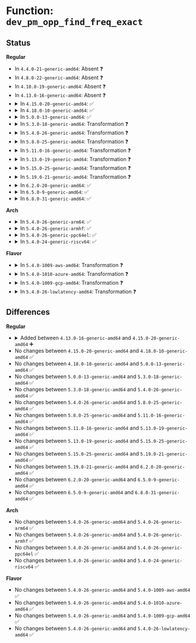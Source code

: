 # Function: <code>dev_pm_opp_find_freq_exact</code>

## Status
<b>Regular</b>
<ul>
<li>
In <code>4.4.0-21-generic-amd64</code>: Absent ❓
</li>
<li>
In <code>4.8.0-22-generic-amd64</code>: Absent ❓
</li>
<li>
In <code>4.10.0-19-generic-amd64</code>: Absent ❓
</li>
<li>
In <code>4.13.0-16-generic-amd64</code>: Absent ❓
</li>
<li>
<details>
<summary>In <code>4.15.0-20-generic-amd64</code>: ✅</summary>

```c
struct dev_pm_opp * dev_pm_opp_find_freq_exact(struct device * dev, long unsigned int freq, bool available)
```

```json
{
  "name": "dev_pm_opp_find_freq_exact",
  "collision_type": "Unique Global",
  "inline_type": "No",
  "funcs": [
    {
      "addr": 18446744071587054912,
      "name": "dev_pm_opp_find_freq_exact",
      "external": true,
      "loc": "drivers/opp/core.c:363",
      "file": "drivers/opp/core.c",
      "inline": "seen, unknown",
      "caller_inline": [],
      "caller_func": [
        "drivers/thermal/devfreq_cooling.c:devfreq_cooling_set_cur_state"
      ]
    }
  ],
  "symbols": [
    {
      "addr": 18446744071587054912,
      "name": "dev_pm_opp_find_freq_exact",
      "section": ".text",
      "bind": "STB_GLOBAL",
      "size": 180
    }
  ]
}
```
</details>
</li>
<li>
<details>
<summary>In <code>4.18.0-10-generic-amd64</code>: ✅</summary>

```c
struct dev_pm_opp * dev_pm_opp_find_freq_exact(struct device * dev, long unsigned int freq, bool available)
```

```json
{
  "name": "dev_pm_opp_find_freq_exact",
  "collision_type": "Unique Global",
  "inline_type": "No",
  "funcs": [
    {
      "addr": 18446744071587353344,
      "name": "dev_pm_opp_find_freq_exact",
      "external": true,
      "loc": "drivers/opp/core.c:370",
      "file": "drivers/opp/core.c",
      "inline": "seen, unknown",
      "caller_inline": [],
      "caller_func": [
        "drivers/thermal/devfreq_cooling.c:devfreq_cooling_set_cur_state"
      ]
    }
  ],
  "symbols": [
    {
      "addr": 18446744071587353344,
      "name": "dev_pm_opp_find_freq_exact",
      "section": ".text",
      "bind": "STB_GLOBAL",
      "size": 180
    }
  ]
}
```
</details>
</li>
<li>
<details>
<summary>In <code>5.0.0-13-generic-amd64</code>: ✅</summary>

```c
struct dev_pm_opp * dev_pm_opp_find_freq_exact(struct device * dev, long unsigned int freq, bool available)
```

```json
{
  "name": "dev_pm_opp_find_freq_exact",
  "collision_type": "Unique Global",
  "inline_type": "No",
  "funcs": [
    {
      "addr": 18446744071587533040,
      "name": "dev_pm_opp_find_freq_exact",
      "external": true,
      "loc": "drivers/opp/core.c:354",
      "file": "drivers/opp/core.c",
      "inline": "seen, unknown",
      "caller_inline": [],
      "caller_func": [
        "drivers/thermal/devfreq_cooling.c:devfreq_cooling_set_cur_state"
      ]
    }
  ],
  "symbols": [
    {
      "addr": 18446744071587533040,
      "name": "dev_pm_opp_find_freq_exact",
      "section": ".text",
      "bind": "STB_GLOBAL",
      "size": 180
    }
  ]
}
```
</details>
</li>
<li>
<details>
<summary>In <code>5.3.0-18-generic-amd64</code>: Transformation ❓</summary>

```c
struct dev_pm_opp * dev_pm_opp_find_freq_exact(struct device * dev, long unsigned int freq, bool available)
```

```json
{
  "name": "dev_pm_opp_find_freq_exact",
  "collision_type": "Unique Global",
  "inline_type": "No",
  "funcs": [
    {
      "addr": 0,
      "name": "dev_pm_opp_find_freq_exact",
      "external": true,
      "loc": "drivers/opp/core.c:369",
      "file": "drivers/opp/core.c",
      "inline": "seen, unknown",
      "caller_inline": [],
      "caller_func": [
        "drivers/thermal/devfreq_cooling.c:devfreq_cooling_set_cur_state"
      ]
    }
  ],
  "symbols": [
    {
      "addr": 18446744071587812893,
      "name": "dev_pm_opp_find_freq_exact.cold",
      "section": ".text",
      "bind": "STB_LOCAL",
      "size": 32
    },
    {
      "addr": 18446744071587807184,
      "name": "dev_pm_opp_find_freq_exact",
      "section": ".text",
      "bind": "STB_GLOBAL",
      "size": 147
    }
  ]
}
```
</details>
</li>
<li>
<details>
<summary>In <code>5.4.0-26-generic-amd64</code>: Transformation ❓</summary>

```c
struct dev_pm_opp * dev_pm_opp_find_freq_exact(struct device * dev, long unsigned int freq, bool available)
```

```json
{
  "name": "dev_pm_opp_find_freq_exact",
  "collision_type": "Unique Global",
  "inline_type": "No",
  "funcs": [
    {
      "addr": 0,
      "name": "dev_pm_opp_find_freq_exact",
      "external": true,
      "loc": "drivers/opp/core.c:369",
      "file": "drivers/opp/core.c",
      "inline": "seen, unknown",
      "caller_inline": [],
      "caller_func": [
        "drivers/thermal/devfreq_cooling.c:devfreq_cooling_set_cur_state"
      ]
    }
  ],
  "symbols": [
    {
      "addr": 18446744071588018187,
      "name": "dev_pm_opp_find_freq_exact.cold",
      "section": ".text",
      "bind": "STB_LOCAL",
      "size": 32
    },
    {
      "addr": 18446744071588012208,
      "name": "dev_pm_opp_find_freq_exact",
      "section": ".text",
      "bind": "STB_GLOBAL",
      "size": 147
    }
  ]
}
```
</details>
</li>
<li>
<details>
<summary>In <code>5.8.0-25-generic-amd64</code>: Transformation ❓</summary>

```c
struct dev_pm_opp * dev_pm_opp_find_freq_exact(struct device * dev, long unsigned int freq, bool available)
```

```json
{
  "name": "dev_pm_opp_find_freq_exact",
  "collision_type": "Unique Global",
  "inline_type": "No",
  "funcs": [
    {
      "addr": 0,
      "name": "dev_pm_opp_find_freq_exact",
      "external": true,
      "loc": "drivers/opp/core.c:369",
      "file": "drivers/opp/core.c",
      "inline": "seen, unknown",
      "caller_inline": [],
      "caller_func": []
    }
  ],
  "symbols": [
    {
      "addr": 18446744071588877500,
      "name": "dev_pm_opp_find_freq_exact.cold",
      "section": ".text",
      "bind": "STB_LOCAL",
      "size": 59
    },
    {
      "addr": 18446744071588866944,
      "name": "dev_pm_opp_find_freq_exact",
      "section": ".text",
      "bind": "STB_GLOBAL",
      "size": 268
    }
  ]
}
```
</details>
</li>
<li>
<details>
<summary>In <code>5.11.0-16-generic-amd64</code>: Transformation ❓</summary>

```c
struct dev_pm_opp * dev_pm_opp_find_freq_exact(struct device * dev, long unsigned int freq, bool available)
```

```json
{
  "name": "dev_pm_opp_find_freq_exact",
  "collision_type": "Unique Global",
  "inline_type": "No",
  "funcs": [
    {
      "addr": 0,
      "name": "dev_pm_opp_find_freq_exact",
      "external": true,
      "loc": "drivers/opp/core.c:369",
      "file": "drivers/opp/core.c",
      "inline": "seen, unknown",
      "caller_inline": [],
      "caller_func": []
    }
  ],
  "symbols": [
    {
      "addr": 18446744071591596598,
      "name": "dev_pm_opp_find_freq_exact.cold",
      "section": ".text",
      "bind": "STB_LOCAL",
      "size": 59
    },
    {
      "addr": 18446744071588882992,
      "name": "dev_pm_opp_find_freq_exact",
      "section": ".text",
      "bind": "STB_GLOBAL",
      "size": 268
    }
  ]
}
```
</details>
</li>
<li>
<details>
<summary>In <code>5.13.0-19-generic-amd64</code>: Transformation ❓</summary>

```c
struct dev_pm_opp * dev_pm_opp_find_freq_exact(struct device * dev, long unsigned int freq, bool available)
```

```json
{
  "name": "dev_pm_opp_find_freq_exact",
  "collision_type": "Unique Global",
  "inline_type": "No",
  "funcs": [
    {
      "addr": 0,
      "name": "dev_pm_opp_find_freq_exact",
      "external": true,
      "loc": "drivers/opp/core.c:399",
      "file": "drivers/opp/core.c",
      "inline": "seen, unknown",
      "caller_inline": [],
      "caller_func": [
        "drivers/thermal/devfreq_cooling.c:devfreq_cooling_get_requested_power",
        "drivers/thermal/devfreq_cooling.c:devfreq_cooling_get_requested_power"
      ]
    }
  ],
  "symbols": [
    {
      "addr": 18446744071591539501,
      "name": "dev_pm_opp_find_freq_exact.cold",
      "section": ".text",
      "bind": "STB_LOCAL",
      "size": 59
    },
    {
      "addr": 18446744071588769952,
      "name": "dev_pm_opp_find_freq_exact",
      "section": ".text",
      "bind": "STB_GLOBAL",
      "size": 268
    }
  ]
}
```
</details>
</li>
<li>
<details>
<summary>In <code>5.15.0-25-generic-amd64</code>: Transformation ❓</summary>

```c
struct dev_pm_opp * dev_pm_opp_find_freq_exact(struct device * dev, long unsigned int freq, bool available)
```

```json
{
  "name": "dev_pm_opp_find_freq_exact",
  "collision_type": "Unique Global",
  "inline_type": "No",
  "funcs": [
    {
      "addr": 0,
      "name": "dev_pm_opp_find_freq_exact",
      "external": true,
      "loc": "drivers/opp/core.c:399",
      "file": "drivers/opp/core.c",
      "inline": "seen, unknown",
      "caller_inline": [],
      "caller_func": [
        "drivers/thermal/devfreq_cooling.c:devfreq_cooling_get_requested_power",
        "drivers/thermal/devfreq_cooling.c:devfreq_cooling_get_requested_power"
      ]
    }
  ],
  "symbols": [
    {
      "addr": 18446744071592653903,
      "name": "dev_pm_opp_find_freq_exact.cold",
      "section": ".text",
      "bind": "STB_LOCAL",
      "size": 95
    },
    {
      "addr": 18446744071589461968,
      "name": "dev_pm_opp_find_freq_exact",
      "section": ".text",
      "bind": "STB_GLOBAL",
      "size": 330
    }
  ]
}
```
</details>
</li>
<li>
<details>
<summary>In <code>5.19.0-21-generic-amd64</code>: Transformation ❓</summary>

```c
struct dev_pm_opp * dev_pm_opp_find_freq_exact(struct device * dev, long unsigned int freq, bool available)
```

```json
{
  "name": "dev_pm_opp_find_freq_exact",
  "collision_type": "Unique Global",
  "inline_type": "No",
  "funcs": [
    {
      "addr": 0,
      "name": "dev_pm_opp_find_freq_exact",
      "external": true,
      "loc": "drivers/opp/core.c:424",
      "file": "drivers/opp/core.c",
      "inline": "seen, unknown",
      "caller_inline": [],
      "caller_func": [
        "drivers/thermal/devfreq_cooling.c:devfreq_cooling_get_requested_power",
        "drivers/thermal/devfreq_cooling.c:devfreq_cooling_get_requested_power"
      ]
    }
  ],
  "symbols": [
    {
      "addr": 18446744071594538495,
      "name": "dev_pm_opp_find_freq_exact.cold",
      "section": ".text",
      "bind": "STB_LOCAL",
      "size": 95
    },
    {
      "addr": 18446744071590939520,
      "name": "dev_pm_opp_find_freq_exact",
      "section": ".text",
      "bind": "STB_GLOBAL",
      "size": 337
    }
  ]
}
```
</details>
</li>
<li>
<details>
<summary>In <code>6.2.0-20-generic-amd64</code>: ✅</summary>

```c
struct dev_pm_opp * dev_pm_opp_find_freq_exact(struct device * dev, long unsigned int freq, bool available)
```

```json
{
  "name": "dev_pm_opp_find_freq_exact",
  "collision_type": "Unique Global",
  "inline_type": "No",
  "funcs": [
    {
      "addr": 18446744071592640832,
      "name": "dev_pm_opp_find_freq_exact",
      "external": true,
      "loc": "drivers/opp/core.c:616",
      "file": "drivers/opp/core.c",
      "inline": "seen, unknown",
      "caller_inline": [],
      "caller_func": [
        "drivers/thermal/devfreq_cooling.c:devfreq_cooling_get_requested_power",
        "drivers/thermal/devfreq_cooling.c:devfreq_cooling_get_requested_power"
      ]
    }
  ],
  "symbols": [
    {
      "addr": 18446744071592640832,
      "name": "dev_pm_opp_find_freq_exact",
      "section": ".text",
      "bind": "STB_GLOBAL",
      "size": 105
    }
  ]
}
```
</details>
</li>
<li>
<details>
<summary>In <code>6.5.0-9-generic-amd64</code>: ✅</summary>

```c
struct dev_pm_opp * dev_pm_opp_find_freq_exact(struct device * dev, long unsigned int freq, bool available)
```

```json
{
  "name": "dev_pm_opp_find_freq_exact",
  "collision_type": "Unique Global",
  "inline_type": "No",
  "funcs": [
    {
      "addr": 18446744071593071328,
      "name": "dev_pm_opp_find_freq_exact",
      "external": true,
      "loc": "drivers/opp/core.c:619",
      "file": "drivers/opp/core.c",
      "inline": "seen, unknown",
      "caller_inline": [],
      "caller_func": [
        "drivers/thermal/devfreq_cooling.c:devfreq_cooling_get_requested_power",
        "drivers/thermal/devfreq_cooling.c:devfreq_cooling_get_requested_power"
      ]
    }
  ],
  "symbols": [
    {
      "addr": 18446744071593071328,
      "name": "dev_pm_opp_find_freq_exact",
      "section": ".text",
      "bind": "STB_GLOBAL",
      "size": 105
    }
  ]
}
```
</details>
</li>
<li>
<details>
<summary>In <code>6.8.0-31-generic-amd64</code>: ✅</summary>

```c
struct dev_pm_opp * dev_pm_opp_find_freq_exact(struct device * dev, long unsigned int freq, bool available)
```

```json
{
  "name": "dev_pm_opp_find_freq_exact",
  "collision_type": "Unique Global",
  "inline_type": "No",
  "funcs": [
    {
      "addr": 18446744071593822640,
      "name": "dev_pm_opp_find_freq_exact",
      "external": true,
      "loc": "drivers/opp/core.c:618",
      "file": "drivers/opp/core.c",
      "inline": "seen, unknown",
      "caller_inline": [],
      "caller_func": [
        "drivers/thermal/devfreq_cooling.c:devfreq_cooling_get_requested_power",
        "drivers/thermal/devfreq_cooling.c:devfreq_cooling_get_requested_power"
      ]
    }
  ],
  "symbols": [
    {
      "addr": 18446744071593822640,
      "name": "dev_pm_opp_find_freq_exact",
      "section": ".text",
      "bind": "STB_GLOBAL",
      "size": 105
    }
  ]
}
```
</details>
</li>
</ul>
<b>Arch</b>
<ul>
<li>
<details>
<summary>In <code>5.4.0-26-generic-arm64</code>: ✅</summary>

```c
struct dev_pm_opp * dev_pm_opp_find_freq_exact(struct device * dev, long unsigned int freq, bool available)
```

```json
{
  "name": "dev_pm_opp_find_freq_exact",
  "collision_type": "Unique Global",
  "inline_type": "No",
  "funcs": [
    {
      "addr": 18446603336501268232,
      "name": "dev_pm_opp_find_freq_exact",
      "external": true,
      "loc": "drivers/opp/core.c:369",
      "file": "drivers/opp/core.c",
      "inline": "seen, unknown",
      "caller_inline": [],
      "caller_func": [
        "drivers/thermal/devfreq_cooling.c:devfreq_cooling_set_cur_state"
      ]
    }
  ],
  "symbols": [
    {
      "addr": 18446603336501268232,
      "name": "dev_pm_opp_find_freq_exact",
      "section": ".text",
      "bind": "STB_GLOBAL",
      "size": 224
    }
  ]
}
```
</details>
</li>
<li>
<details>
<summary>In <code>5.4.0-26-generic-armhf</code>: ✅</summary>

```c
struct dev_pm_opp * dev_pm_opp_find_freq_exact(struct device * dev, long unsigned int freq, bool available)
```

```json
{
  "name": "dev_pm_opp_find_freq_exact",
  "collision_type": "Unique Global",
  "inline_type": "No",
  "funcs": [
    {
      "addr": 3233758504,
      "name": "dev_pm_opp_find_freq_exact",
      "external": true,
      "loc": "drivers/opp/core.c:369",
      "file": "drivers/opp/core.c",
      "inline": "seen, unknown",
      "caller_inline": [],
      "caller_func": [
        "drivers/thermal/devfreq_cooling.c:get_voltage",
        "drivers/thermal/devfreq_cooling.c:get_voltage",
        "drivers/thermal/devfreq_cooling.c:devfreq_cooling_set_cur_state"
      ]
    }
  ],
  "symbols": [
    {
      "addr": 3233758504,
      "name": "dev_pm_opp_find_freq_exact",
      "section": ".text",
      "bind": "STB_GLOBAL",
      "size": 192
    }
  ]
}
```
</details>
</li>
<li>
<details>
<summary>In <code>5.4.0-26-generic-ppc64el</code>: ✅</summary>

```c
struct dev_pm_opp * dev_pm_opp_find_freq_exact(struct device * dev, long unsigned int freq, bool available)
```

```json
{
  "name": "dev_pm_opp_find_freq_exact",
  "collision_type": "Unique Global",
  "inline_type": "No",
  "funcs": [
    {
      "addr": 13835058055294789936,
      "name": "dev_pm_opp_find_freq_exact",
      "external": true,
      "loc": "drivers/opp/core.c:369",
      "file": "drivers/opp/core.c",
      "inline": "seen, unknown",
      "caller_inline": [],
      "caller_func": [
        "drivers/thermal/devfreq_cooling.c:get_voltage",
        "drivers/thermal/devfreq_cooling.c:get_voltage",
        "drivers/thermal/devfreq_cooling.c:devfreq_cooling_set_cur_state"
      ]
    }
  ],
  "symbols": [
    {
      "addr": 13835058055294789936,
      "name": "dev_pm_opp_find_freq_exact",
      "section": ".text",
      "bind": "STB_GLOBAL",
      "size": 288
    }
  ]
}
```
</details>
</li>
<li>
<details>
<summary>In <code>5.4.0-24-generic-riscv64</code>: ✅</summary>

```c
struct dev_pm_opp * dev_pm_opp_find_freq_exact(struct device * dev, long unsigned int freq, bool available)
```

```json
{
  "name": "dev_pm_opp_find_freq_exact",
  "collision_type": "Unique Global",
  "inline_type": "No",
  "funcs": [
    {
      "addr": 18446743936277944790,
      "name": "dev_pm_opp_find_freq_exact",
      "external": true,
      "loc": "drivers/opp/core.c:369",
      "file": "drivers/opp/core.c",
      "inline": "seen, unknown",
      "caller_inline": [],
      "caller_func": [
        "drivers/thermal/devfreq_cooling.c:get_voltage",
        "drivers/thermal/devfreq_cooling.c:get_voltage",
        "drivers/thermal/devfreq_cooling.c:devfreq_cooling_set_cur_state"
      ]
    }
  ],
  "symbols": [
    {
      "addr": 18446743936277944790,
      "name": "dev_pm_opp_find_freq_exact",
      "section": ".text",
      "bind": "STB_GLOBAL",
      "size": 190
    }
  ]
}
```
</details>
</li>
</ul>
<b>Flavor</b>
<ul>
<li>
<details>
<summary>In <code>5.4.0-1009-aws-amd64</code>: Transformation ❓</summary>

```c
struct dev_pm_opp * dev_pm_opp_find_freq_exact(struct device * dev, long unsigned int freq, bool available)
```

```json
{
  "name": "dev_pm_opp_find_freq_exact",
  "collision_type": "Unique Global",
  "inline_type": "No",
  "funcs": [
    {
      "addr": 0,
      "name": "dev_pm_opp_find_freq_exact",
      "external": true,
      "loc": "drivers/opp/core.c:369",
      "file": "drivers/opp/core.c",
      "inline": "seen, unknown",
      "caller_inline": [],
      "caller_func": [
        "drivers/thermal/devfreq_cooling.c:devfreq_cooling_set_cur_state"
      ]
    }
  ],
  "symbols": [
    {
      "addr": 18446744071587643179,
      "name": "dev_pm_opp_find_freq_exact.cold",
      "section": ".text",
      "bind": "STB_LOCAL",
      "size": 32
    },
    {
      "addr": 18446744071587637200,
      "name": "dev_pm_opp_find_freq_exact",
      "section": ".text",
      "bind": "STB_GLOBAL",
      "size": 147
    }
  ]
}
```
</details>
</li>
<li>
<details>
<summary>In <code>5.4.0-1010-azure-amd64</code>: Transformation ❓</summary>

```c
struct dev_pm_opp * dev_pm_opp_find_freq_exact(struct device * dev, long unsigned int freq, bool available)
```

```json
{
  "name": "dev_pm_opp_find_freq_exact",
  "collision_type": "Unique Global",
  "inline_type": "No",
  "funcs": [
    {
      "addr": 0,
      "name": "dev_pm_opp_find_freq_exact",
      "external": true,
      "loc": "drivers/opp/core.c:369",
      "file": "drivers/opp/core.c",
      "inline": "seen, unknown",
      "caller_inline": [],
      "caller_func": [
        "drivers/thermal/devfreq_cooling.c:devfreq_cooling_set_cur_state"
      ]
    }
  ],
  "symbols": [
    {
      "addr": 18446744071587417051,
      "name": "dev_pm_opp_find_freq_exact.cold",
      "section": ".text",
      "bind": "STB_LOCAL",
      "size": 32
    },
    {
      "addr": 18446744071587411072,
      "name": "dev_pm_opp_find_freq_exact",
      "section": ".text",
      "bind": "STB_GLOBAL",
      "size": 147
    }
  ]
}
```
</details>
</li>
<li>
<details>
<summary>In <code>5.4.0-1009-gcp-amd64</code>: Transformation ❓</summary>

```c
struct dev_pm_opp * dev_pm_opp_find_freq_exact(struct device * dev, long unsigned int freq, bool available)
```

```json
{
  "name": "dev_pm_opp_find_freq_exact",
  "collision_type": "Unique Global",
  "inline_type": "No",
  "funcs": [
    {
      "addr": 0,
      "name": "dev_pm_opp_find_freq_exact",
      "external": true,
      "loc": "drivers/opp/core.c:369",
      "file": "drivers/opp/core.c",
      "inline": "seen, unknown",
      "caller_inline": [],
      "caller_func": [
        "drivers/thermal/devfreq_cooling.c:devfreq_cooling_set_cur_state"
      ]
    }
  ],
  "symbols": [
    {
      "addr": 18446744071587974331,
      "name": "dev_pm_opp_find_freq_exact.cold",
      "section": ".text",
      "bind": "STB_LOCAL",
      "size": 32
    },
    {
      "addr": 18446744071587968352,
      "name": "dev_pm_opp_find_freq_exact",
      "section": ".text",
      "bind": "STB_GLOBAL",
      "size": 147
    }
  ]
}
```
</details>
</li>
<li>
<details>
<summary>In <code>5.4.0-26-lowlatency-amd64</code>: Transformation ❓</summary>

```c
struct dev_pm_opp * dev_pm_opp_find_freq_exact(struct device * dev, long unsigned int freq, bool available)
```

```json
{
  "name": "dev_pm_opp_find_freq_exact",
  "collision_type": "Unique Global",
  "inline_type": "No",
  "funcs": [
    {
      "addr": 0,
      "name": "dev_pm_opp_find_freq_exact",
      "external": true,
      "loc": "drivers/opp/core.c:369",
      "file": "drivers/opp/core.c",
      "inline": "seen, unknown",
      "caller_inline": [],
      "caller_func": [
        "drivers/thermal/devfreq_cooling.c:devfreq_cooling_set_cur_state"
      ]
    }
  ],
  "symbols": [
    {
      "addr": 18446744071588089707,
      "name": "dev_pm_opp_find_freq_exact.cold",
      "section": ".text",
      "bind": "STB_LOCAL",
      "size": 32
    },
    {
      "addr": 18446744071588083728,
      "name": "dev_pm_opp_find_freq_exact",
      "section": ".text",
      "bind": "STB_GLOBAL",
      "size": 147
    }
  ]
}
```
</details>
</li>
</ul>

## Differences
<b>Regular</b>
<ul>
<li>
<details>
<summary>Added between <code>4.13.0-16-generic-amd64</code> and <code>4.15.0-20-generic-amd64</code> ➕</summary>

```c
struct dev_pm_opp * dev_pm_opp_find_freq_exact(struct device * dev, long unsigned int freq, bool available)
```
</details>
</li>
<li>
No changes between <code>4.15.0-20-generic-amd64</code> and <code>4.18.0-10-generic-amd64</code> ✅
</li>
<li>
No changes between <code>4.18.0-10-generic-amd64</code> and <code>5.0.0-13-generic-amd64</code> ✅
</li>
<li>
No changes between <code>5.0.0-13-generic-amd64</code> and <code>5.3.0-18-generic-amd64</code> ✅
</li>
<li>
No changes between <code>5.3.0-18-generic-amd64</code> and <code>5.4.0-26-generic-amd64</code> ✅
</li>
<li>
No changes between <code>5.4.0-26-generic-amd64</code> and <code>5.8.0-25-generic-amd64</code> ✅
</li>
<li>
No changes between <code>5.8.0-25-generic-amd64</code> and <code>5.11.0-16-generic-amd64</code> ✅
</li>
<li>
No changes between <code>5.11.0-16-generic-amd64</code> and <code>5.13.0-19-generic-amd64</code> ✅
</li>
<li>
No changes between <code>5.13.0-19-generic-amd64</code> and <code>5.15.0-25-generic-amd64</code> ✅
</li>
<li>
No changes between <code>5.15.0-25-generic-amd64</code> and <code>5.19.0-21-generic-amd64</code> ✅
</li>
<li>
No changes between <code>5.19.0-21-generic-amd64</code> and <code>6.2.0-20-generic-amd64</code> ✅
</li>
<li>
No changes between <code>6.2.0-20-generic-amd64</code> and <code>6.5.0-9-generic-amd64</code> ✅
</li>
<li>
No changes between <code>6.5.0-9-generic-amd64</code> and <code>6.8.0-31-generic-amd64</code> ✅
</li>
</ul>
<b>Arch</b>
<ul>
<li>
No changes between <code>5.4.0-26-generic-amd64</code> and <code>5.4.0-26-generic-arm64</code> ✅
</li>
<li>
No changes between <code>5.4.0-26-generic-amd64</code> and <code>5.4.0-26-generic-armhf</code> ✅
</li>
<li>
No changes between <code>5.4.0-26-generic-amd64</code> and <code>5.4.0-26-generic-ppc64el</code> ✅
</li>
<li>
No changes between <code>5.4.0-26-generic-amd64</code> and <code>5.4.0-24-generic-riscv64</code> ✅
</li>
</ul>
<b>Flavor</b>
<ul>
<li>
No changes between <code>5.4.0-26-generic-amd64</code> and <code>5.4.0-1009-aws-amd64</code> ✅
</li>
<li>
No changes between <code>5.4.0-26-generic-amd64</code> and <code>5.4.0-1010-azure-amd64</code> ✅
</li>
<li>
No changes between <code>5.4.0-26-generic-amd64</code> and <code>5.4.0-1009-gcp-amd64</code> ✅
</li>
<li>
No changes between <code>5.4.0-26-generic-amd64</code> and <code>5.4.0-26-lowlatency-amd64</code> ✅
</li>
</ul>
